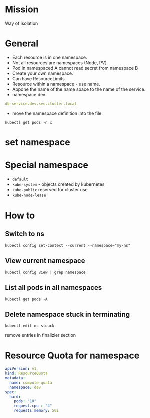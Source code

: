 # Mission
Way of isolation

# General
- Each resource is in one namespace.
- Not all resources are namespaces (Node, PV)
- Pod in namespaced A cannot read secret from namespace B
- Create your own namespace.
- Can have ResourceLimits
- Resource within a namespace - use name. 
- Appdne the name of the name space to the name of the service.
- namespace dev
```yaml
db-service.dev.svc.cluster.local 
```
- move the namespace definition into the file.

```commandline
kubectl get pods -n x
```

# set namespace

# Special namespace
- `default`
- `kube-system` - objects created by kubernetes
- `kube-public` reserved for cluster use
- `kube-node-lease`

# How to

## Switch to ns
```commandline
kubectl config set-context --current --namespace="my-ns"
```

## View current namespace
```commandline
kubectl config view | grep namespace
```

## List all pods in all namespaces
```commandline
kubectl get pods -A
```

## Delete namespace stuck in terminating

```commandline
kubectl edit ns stuuck
```
remove entries in finalizier section

# Resource Quota for namespace

```yaml
apiVersion: v1
kind: ResourceQuota
metadata: 
  name: compute-quata
  namespace: dev
spec:
  hard:
    pods: "10"
    request.cpu : "4"
    requests.memory: 5Gi
```
